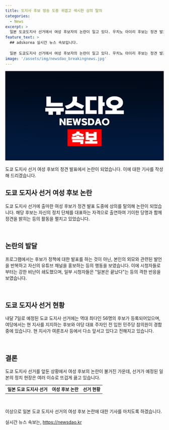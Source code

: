 ```yaml
---
title: 도지사 후보 방송 도중 귀엽고 섹시한 상의 탈의
categories:
  - News
excerpt: >
  일본 도쿄도지사 선거에서 여성 후보자의 논란이 일고 있다. 우치노 아이리 후보는 정견 발표 도중에 상의와 안경을 벗으며 자신의 유튜브 채널을 홍보했는데, 이로 인해 시청자들의 비난이 일각에서 쇄도했다. 특히 일부 시청자들은 이러한 행동이 정치적으로 적절하지 않다는 의견을 제기했다. 현재 도쿄도지사 선거는 56명의 후보가 등록하며, 고이케 유리코 현 지사와 사이토 렌호 전 입헌민주당 참의원 의원이 주요 후보로 경합 중이다. #일본 #선거 #여성후보탈의 #정견방송
feature_text: >
  ## adskorea 실시간 뉴스 속보입니다.

  일본 도쿄도지사 선거에서 여성 후보자의 논란이 일고 있다. 우치노 아이리 후보는 정견 발표 도중에 상의와 안경을 벗으며 자신의 유튜브 채널을 홍보했는데, 이로 인해 시청자들의 비난이 일각에서 쇄도했다. 특히 일부 시청자들은 이러한 행동이 정치적으로 적절하지 않다는 의견을 제기했다. 현재 도쿄도지사 선거는 56명의 후보가 등록하며, 고이케 유리코 현 지사와 사이토 렌호 전 입헌민주당 참의원 의원이 주요 후보로 경합 중이다. #일본 #선거 #여성후보탈의 #정견방송
image: '/assets/img/newsdao_breakingnews.jpg'
---
```


<p><img src="/assets/img/newsdao_breakingnews.jpg" alt="adskorea 속보" /></p>

<p>도쿄 도지사 선거 여성 후보의 정견 발표에서 논란이 되었습니다. 이에 대한 기사를 작성해 드리겠습니다.</p>

<h2 data-ke-size="size26">도쿄 도지사 선거 여성 후보 논란</h2>

<p>도쿄 도지사 선거에 출마한 여성 후보가 정견 발표 도중에 상의를 탈의해 논란이 되었습니다. 해당 후보는 자신의 정치 단체를 대표하는 자격으로 출연하여 기이한 당명과 함께 정견을 밝히는 등의 활동을 펼치고 있었습니다.</p>

<p data-ke-size="size16">&nbsp;</p>

<h2 data-ke-size="size24">논란의 발달</h2>

<p>프로그램에서는 후보가 정책에 대한 발표를 하는 것이 아닌, 본인의 외모와 관련된 발언을 반복하고 자신의 유튜브 채널을 홍보하는 등의 행동을 보였습니다. 이에 시청자들로부터는 강한 비난이 쇄도했으며, 일부 시청자들은 "일본은 끝났다"는 등의 격한 반응을 보였습니다.</p>

<p data-ke-size="size16">&nbsp;</p>

<h2 data-ke-size="size24">도쿄 도지사 선거 현황</h2>

<p>내달 7일로 예정된 도쿄 도지사 선거에는 역대 최다인 56명의 후보가 등록되어있으며, 여당에서는 현 지사를 지지하는 후보와 야당 대표 주자인 전 입헌 민주당 참의원이 경합 중에 있습니다. 현 지사가 여론조사 등에서 다소 앞서고 있다고 전해지고 있습니다.</p>

<p data-ke-size="size16">&nbsp;</p>

<h2 data-ke-size="size24">결론</h2>

<p>도쿄 도지사 선거를 앞둔 상황에서 여성 후보의 논란이 불거진 가운데, 선거가 예정된 일본의 정치 현장은 여러 이슈로 뜨겁게 끓고 있습니다.</p>

<table>
  <tr>
    <td style="text-align: center; height: 17px;"><b>일본 도쿄 도지사 선거</b></td>
    <td style="text-align: center; height: 17px;"><b>여성 후보 논란</b></td>
    <td style="text-align: center; height: 17px;"><b>선거 현황</b></td>
  </tr>
</table>

<p data-ke-size="size16">&nbsp;</p>

<p>이상으로 일본 도쿄 도지사 선거의 여성 후보 논란에 대한 기사를 마치도록 하겠습니다.</p>
실시간 뉴스 속보는, <a href="https://newsdao.kr" rel="dofollow">https://newsdao.kr</a>


